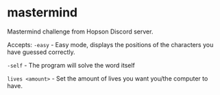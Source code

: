 # mastermind
Mastermind challenge from Hopson Discord server.

Accepts:
`-easy` - Easy mode, displays the positions of the characters you have guessed correctly.

`-self` - The program will solve the word itself 

`lives <amount>` - Set the amount of lives you want you/the computer to have.

